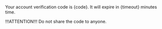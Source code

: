 Your account verification code is {code}. It will expire in {timeout} minutes time.

!!!ATTENTION!!! Do not share the code to anyone.